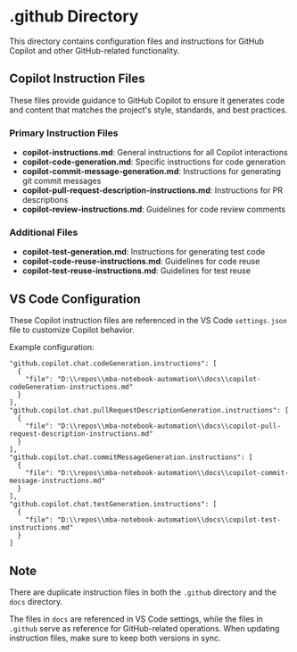 # .github Directory

This directory contains configuration files and instructions for GitHub Copilot and other GitHub-related functionality.

## Copilot Instruction Files

These files provide guidance to GitHub Copilot to ensure it generates code and content that matches the project's style, standards, and best practices.

### Primary Instruction Files

- **copilot-instructions.md**: General instructions for all Copilot interactions
- **copilot-code-generation.md**: Specific instructions for code generation
- **copilot-commit-message-generation.md**: Instructions for generating git commit messages
- **copilot-pull-request-description-instructions.md**: Instructions for PR descriptions
- **copilot-review-instructions.md**: Guidelines for code review comments

### Additional Files

- **copilot-test-generation.md**: Instructions for generating test code
- **copilot-code-reuse-instructions.md**: Guidelines for code reuse
- **copilot-test-reuse-instructions.md**: Guidelines for test reuse

## VS Code Configuration

These Copilot instruction files are referenced in the VS Code `settings.json` file to customize Copilot behavior.

Example configuration:

```jsonc
"github.copilot.chat.codeGeneration.instructions": [
  {
    "file": "D:\\repos\\mba-notebook-automation\\docs\\copilot-codeGeneration-instructions.md"
  }
],
"github.copilot.chat.pullRequestDescriptionGeneration.instructions": [
  {
    "file": "D:\\repos\\mba-notebook-automation\\docs\\copilot-pull-request-description-instructions.md"
  }
],
"github.copilot.chat.commitMessageGeneration.instructions": [
  {
    "file": "D:\\repos\\mba-notebook-automation\\docs\\copilot-commit-message-instructions.md"
  }
],
"github.copilot.chat.testGeneration.instructions": [
  {
    "file": "D:\\repos\\mba-notebook-automation\\docs\\copilot-test-instructions.md"
  }
]
```

## Note

There are duplicate instruction files in both the `.github` directory and the `docs` directory.

The files in `docs` are referenced in VS Code settings, while the files in `.github` serve as reference for GitHub-related operations. When updating instruction files, make sure to keep both versions in sync.
